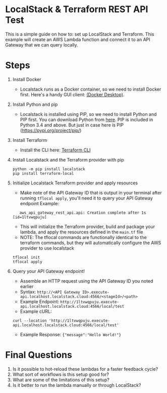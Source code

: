 # LocalStack & Terraform REST API Test

This is a simple guide on how to: set up LocalStack and Terraform. This example will create an AWS Lambda function and connect it to an API Gateway that we can query locally.

# Steps
1. Install Docker 
   - Localstack runs as a Docker container, so we need to install Docker first. Here's a handy GUI client: [(Docker Desktop)](https://www.docker.com/products/docker-desktop).
2. Install Python and pip
   - Localstack is installed using PIP, so we need to install Python and PIP first. You can download Python from [here](https://www.python.org/downloads/). PIP is included in Python 3.4 and above. But just in case here is PIP (https://pypi.org/project/pip/) 
3. Install Terraform
   - Install the CLI here: [Terraform CLI](https://developer.hashicorp.com/terraform/tutorials/aws-get-started/install-cli)
4. Install Localstack and the Terraform provider with pip

   ```shell
   python -m pip install localstack
   pip install terraform-local
   ```
5. Initialize Localstack Terraform provider and apply resources
   - Make note of the API Gateway ID that is output in your terminal after running `tflocal apply`, you'll need it to query your API Gateway endpoint
   Example: 
   ```
      aws_api_gateway_rest_api.api: Creation complete after 1s [id=1ltvwqpuju]
   ````
   - This will initialize the Terraform provider, build and package your lambda, and apply the resources defined in the `main.tf` file
   - NOTE: The tflocal commands are functionally identical to the terraform commands, but they will automatically configure the AWS provider to use localstack
   ```shell
   tflocal init
   tflocal apply
   ```
6. Query your API Gateway endpoint!
   - Assemble an HTTP request using the API Gateway ID you noted earlier
   - Syntax: `http://<API Gateway ID>.execute-api.localhost.localstack.cloud:4566/<stageId>/<path>`
   - Example Endpoint: `http://1ltvwqpuju.execute-api.localhost.localstack.cloud:4566/local/test`
   - Example cURL:
   ```shell
   curl --location 'http://1ltvwqpuju.execute-api.localhost.localstack.cloud:4566/local/test'
   ```
   - Example Response: `{"message":"Hello World!"}`

# Final Questions
1. Is it possible to hot-reload these lambdas for a faster feedback cycle?
2. What sort of workflows is this setup good for?
3. What are some of the limitations of this setup?
4. Is it better to run the lambda manually or through LocalStack?